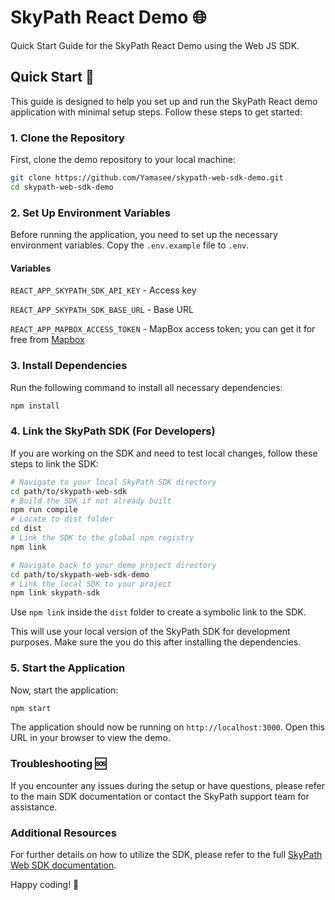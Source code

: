 # SkyPath React Demo 🌐

Quick Start Guide for the SkyPath React Demo using the Web JS SDK.

## Quick Start 🚀

This guide is designed to help you set up and run the SkyPath React demo application with minimal setup steps. Follow these steps to get started:

### 1. Clone the Repository

First, clone the demo repository to your local machine:

```sh
git clone https://github.com/Yamasee/skypath-web-sdk-demo.git
cd skypath-web-sdk-demo
```

### 2. Set Up Environment Variables

Before running the application, you need to set up the necessary environment variables. Copy the `.env.example` file to `.env`.

#### Variables

`REACT_APP_SKYPATH_SDK_API_KEY` - Access key

`REACT_APP_SKYPATH_SDK_BASE_URL` - Base URL

`REACT_APP_MAPBOX_ACCESS_TOKEN` - MapBox access token; you can get it for free from [Mapbox](https://account.mapbox.com/)

### 3. Install Dependencies

Run the following command to install all necessary dependencies:

```sh
npm install
```

### 4. Link the SkyPath SDK (For Developers)

If you are working on the SDK and need to test local changes, follow these steps to link the SDK:

```sh
# Navigate to your local SkyPath SDK directory
cd path/to/skypath-web-sdk
# Build the SDK if not already built
npm run compile
# Locate to dist folder
cd dist
# Link the SDK to the global npm registry
npm link

# Navigate back to your demo project directory
cd path/to/skypath-web-sdk-demo
# Link the local SDK to your project
npm link skypath-sdk
```

Use `npm link` inside the `dist` folder to create a symbolic link to the SDK.

This will use your local version of the SkyPath SDK for development purposes. Make sure the you do this after installing the dependencies.

### 5. Start the Application

Now, start the application:

```sh
npm start
```

The application should now be running on `http://localhost:3000`. Open this URL in your browser to view the demo.

### Troubleshooting 🆘

If you encounter any issues during the setup or have questions, please refer to the main SDK documentation or contact the SkyPath support team for assistance.

### Additional Resources

For further details on how to utilize the SDK, please refer to the full [SkyPath Web SDK documentation](https://github.com/Yamasee/skypath-web-sdk).

Happy coding! 🚀
